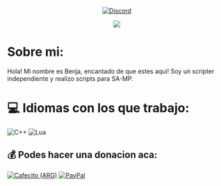 <div align="center">
  
[![Discord](https://img.shields.io/badge/Discord-%237289DA.svg?logo=discord&logoColor=white)](https://discord.com/users/717764929113030756)

</div>

<div align="center">

[![](https://visitcount.itsvg.in/api?id=0x73616D&icon=2&color=12)](https://visitcount.itsvg.in)

</div>


# Sobre mi:
Hola! Mi nombre es Benja, encantado de que estes aqui!
Soy un scripter independiente y realizo scripts para SA-MP.

# 💻 Idiomas con los que trabajo:
![C++](https://img.shields.io/badge/c++-%2300599C.svg?style=for-the-badge&logo=c%2B%2B&logoColor=white) ![Lua](https://img.shields.io/badge/lua-%232C2D72.svg?style=for-the-badge&logo=lua&logoColor=white)


  ## 💰 Podes hacer una donacion aca:
[![Cafecito (ARG)](https://img.shields.io/badge/Buy%20Me%20a%20Coffee-ffdd00?style=for-the-badge&logo=buy-me-a-coffee&logoColor=black)](https://cafecito.app/0x73616d)
[![PayPal](https://img.shields.io/badge/PayPal-00457C?style=for-the-badge&logo=paypal&logoColor=white)](https://paypal.me/0x73616D)


